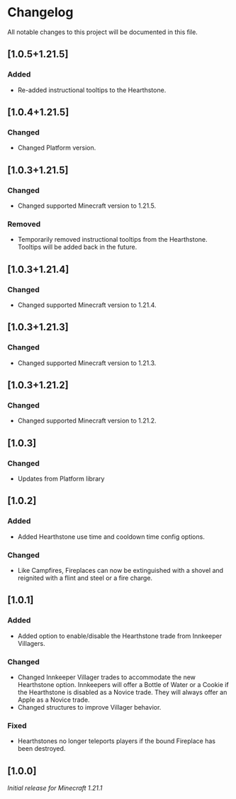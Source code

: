 # Changelog

All notable changes to this project will be documented in this file.

## [1.0.5+1.21.5]

### Added

- Re-added instructional tooltips to the Hearthstone.

## [1.0.4+1.21.5]

### Changed

- Changed Platform version.

## [1.0.3+1.21.5]

### Changed

- Changed supported Minecraft version to 1.21.5.

### Removed

- Temporarily removed instructional tooltips from the Hearthstone. Tooltips will be added back in the future.

## [1.0.3+1.21.4]

### Changed

- Changed supported Minecraft version to 1.21.4.

## [1.0.3+1.21.3]

### Changed

- Changed supported Minecraft version to 1.21.3.

## [1.0.3+1.21.2]

### Changed

- Changed supported Minecraft version to 1.21.2.

## [1.0.3]

### Changed

- Updates from Platform library

## [1.0.2]

### Added

- Added Hearthstone use time and cooldown time config options.

### Changed

- Like Campfires, Fireplaces can now be extinguished with a shovel and reignited with a flint and steel or a fire charge.

## [1.0.1]

### Added

- Added option to enable/disable the Hearthstone trade from Innkeeper Villagers.

### Changed

- Changed Innkeeper Villager trades to accommodate the new Hearthstone option. 
Innkeepers will offer a Bottle of Water or a Cookie if the Hearthstone is disabled as a Novice trade. 
They will always offer an Apple as a Novice trade.
- Changed structures to improve Villager behavior.

### Fixed

- Hearthstones no longer teleports players if the bound Fireplace has been destroyed.

## [1.0.0]

_Initial release for Minecraft 1.21.1_
